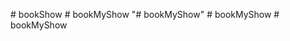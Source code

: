 #   b o o k S h o w 
 
 
#   b o o k M y S h o w  
 "# bookMyShow" 
#   b o o k M y S h o w  
 #   b o o k M y S h o w  
 